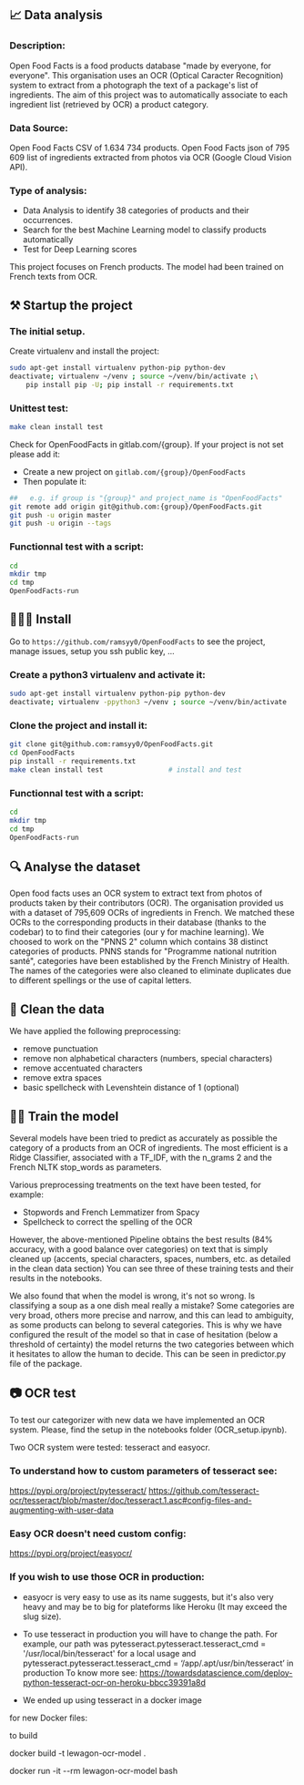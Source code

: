 
## 📈 Data analysis


### Description:
Open Food Facts is a food products database "made by everyone, for everyone".
This organisation uses an OCR (Optical Caracter Recognition) system to extract from a photograph the text of a package's list of ingredients.
The aim of this project was to automatically associate to each ingredient list (retrieved by OCR) a product category.


### Data Source:
Open Food Facts CSV of 1.634 734 products.
Open Food Facts json of 795 609 list of ingredients extracted from photos via OCR (Google Cloud Vision API).

### Type of analysis:
- Data Analysis to identify 38 categories of products and their occurrences.
- Search for the best Machine Learning model to classify products automatically
- Test for Deep Learning scores

This project focuses on French products. The model had been trained on French texts from OCR.

## ⚒ Startup the project

### The initial setup.

Create virtualenv and install the project:
```bash
sudo apt-get install virtualenv python-pip python-dev
deactivate; virtualenv ~/venv ; source ~/venv/bin/activate ;\
    pip install pip -U; pip install -r requirements.txt
```

### Unittest test:
```bash
make clean install test
```

Check for OpenFoodFacts in gitlab.com/{group}.
If your project is not set please add it:

- Create a new project on `gitlab.com/{group}/OpenFoodFacts`
- Then populate it:

```bash
##   e.g. if group is "{group}" and project_name is "OpenFoodFacts"
git remote add origin git@github.com:{group}/OpenFoodFacts.git
git push -u origin master
git push -u origin --tags
```

### Functionnal test with a script:

```bash
cd
mkdir tmp
cd tmp
OpenFoodFacts-run
```

## 👩🏻‍💻 Install

Go to `https://github.com/ramsyy0/OpenFoodFacts` to see the project, manage issues,
setup you ssh public key, ...

### Create a python3 virtualenv and activate it:

```bash
sudo apt-get install virtualenv python-pip python-dev
deactivate; virtualenv -ppython3 ~/venv ; source ~/venv/bin/activate
```

### Clone the project and install it:

```bash
git clone git@github.com:ramsyy0/OpenFoodFacts.git
cd OpenFoodFacts
pip install -r requirements.txt
make clean install test                # install and test
```
### Functionnal test with a script:

```bash
cd
mkdir tmp
cd tmp
OpenFoodFacts-run
````

## 🔍 Analyse the dataset

Open food facts uses an OCR system to extract text from photos of products taken by their contributors (OCR).
The organisation provided us with a dataset of 795,609 OCRs of ingredients in French.
We matched these OCRs to the corresponding products in their database (thanks to the codebar) to to find their categories (our y for machine learning).
We choosed to work on the "PNNS 2" column which contains 38 distinct categories of products. PNNS stands for "Programme national nutrition santé", categories have been established by the French Ministry of Health.
The names of the categories were also cleaned to eliminate duplicates due to different spellings or the use of capital letters.


## 🚿 Clean the data

We have applied the following preprocessing:
- remove punctuation
- remove non alphabetical characters (numbers, special characters)
- remove accentuated characters
- remove extra spaces
- basic spellcheck with Levenshtein distance of 1 (optional)


## 🏋🏻 Train the model

Several models have been tried to predict as accurately as possible the category of a products from an OCR of ingredients.
The most efficient is a Ridge Classifier, associated with a TF_IDF, with the n_grams 2 and the French NLTK stop_words as parameters.

Various preprocessing treatments on the text have been tested, for example:
- Stopwords and French Lemmatizer from Spacy
- Spellcheck to correct the spelling of the OCR

However, the above-mentioned Pipeline obtains the best results (84% accuracy, with a good balance over categories) on text that is simply cleaned up (accents, special characters, spaces, numbers, etc. as detailed in the clean data section)
You can see three of these training tests and their results in the notebooks.

We also found that when the model is wrong, it's not so wrong. Is classifying a soup as a one dish meal really a mistake? Some categories are very broad, others more precise and narrow, and this can lead to ambiguity, as some products can belong to several categories.
This is why we have configured the result of the model so that in case of hesitation (below a threshold of certainty) the model returns the two categories between which it hesitates to allow the human to decide. This can be seen in predictor.py file of the package.

## 📷 OCR test

To test our categorizer with new data we have implemented an OCR system.
Please, find the setup in the notebooks folder (OCR_setup.ipynb).

Two OCR system were tested: tesseract and easyocr.

### To understand how to custom parameters of tesseract see:
https://pypi.org/project/pytesseract/
https://github.com/tesseract-ocr/tesseract/blob/master/doc/tesseract.1.asc#config-files-and-augmenting-with-user-data

### Easy OCR doesn't need custom config:
https://pypi.org/project/easyocr/


### If you wish to use those OCR in production:
- easyocr is very easy to use as its name suggests, but it's also very heavy and may be to big for plateforms like Heroku (It may exceed
  the slug size).

- To use tesseract in production you will have to change the path.
  For example, our path was pytesseract.pytesseract.tesseract_cmd = '/usr/local/bin/tesseract' for a local usage and pytesseract.pytesseract.tesseract_cmd = ‘/app/.apt/usr/bin/tesseract’ in production
  To know more see: https://towardsdatascience.com/deploy-python-tesseract-ocr-on-heroku-bbcc39391a8d

- We ended up using tesseract in a docker image


for new Docker files:

to build

docker build -t lewagon-ocr-model .

docker run -it --rm lewagon-ocr-model bash


